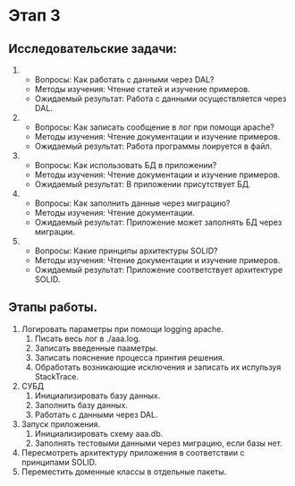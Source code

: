 Этап 3
===========
Исследовательские задачи:
-----------
1. - Вопросы: Как работать с данными через DAL?
    - Методы изучения: Чтение статей и изучение примеров.
    - Ожидаемый результат: Работа с данными осуществляется через DAL.
2. - Вопросы: Как записать сообщение в лог при помощи apache?
    - Методы изучения: Чтение документации и изучение примеров.
    - Ожидаемый результат: Работа программы лоируется в файл.
3. - Вопросы: Как использовать БД в приложении?
    - Методы изучения: Чтение документации и изучение примеров.
    - Ожидаемый результат: В приложении присутствует БД.
4. - Вопросы: Как заполнить данные через миграцию?
    - Методы изучения: Чтение документации.
    - Ожидаемый результат: Приложение может заполнять БД через миграции.
5. - Вопросы: Какие принципы архитектуры SOLID? 
    - Методы изучения: Чтение документации и изучение примеров.
    - Ожидаемый результат: Приложение соответствует архитектуре SOLID.

Этапы работы.
-----------
1. Логировать параметры при помощи logging apache.
    1. Писать весь лог в ./aaa.log.
    2. Записать введенные пааметры. 
    3. Записать пояснение процесса принтия решения. 
    4. Обработать возникающие исключения и записать их испульзуя StackTrace.
2. СУБД
    1. Инициализировать базу данных.
    2. Заполнить базу данных.
    3. Работать с данными через DAL.
3. Запуск приложения.
    1. Инициализировать схему aaa.db.
    2. Заполнять тестовыми данными через миграцию, если базы нет.
4. Пересмотреть архитектуру приложения в соответствии с принципами SOLID.
5. Переместить доменные классы в отдельные пакеты.